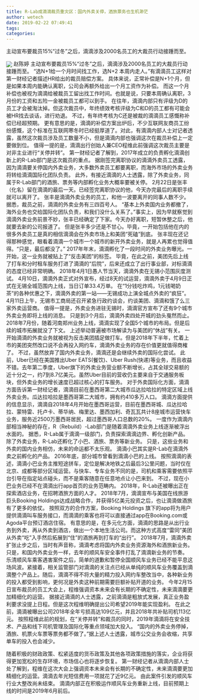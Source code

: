 ```yaml
---
title: R-Lab成滴滴裁员重灾区：国内外卖关停，酒旅票务也生机渺茫
author: wetech
date: 2019-02-22 07:49:41
tags: 
categories: 
---
```

主动宣布要裁员15%“过冬”之后，滴滴涉及2000名员工的大裁员行动接踵而至。
<!-- more -->
<img align="center" border="0" src="https://imgcdn.yicai.com/uppics/images/2019/02/a6fb6d296f26abdf39db1e1061181134.jpg" />
赵陈婷
主动宣布要裁员15%“过冬”之后，滴滴涉及2000名员工的大裁员行动接踵而至。
“选N+1给一个月时间找工作，选N+2 本周内走人。”有滴滴员工这样对第一财经记者描述HR给出的裁员赔偿方案。
具体来说，正常补偿是N+1个月，但是如果本周内能确认离职，公司会再额外给出一个月工资作为补偿。
而这一个月补偿也被视为滴滴给被裁员工留出找工作时间。也就是说，只要本周确认离职，3月份的工资和五险一金被裁员工都可以到手。
在往年，滴滴内部只有评级为D的员工才会被淘汰掉。但这次裁员中，年终绩效考核评级为C和D的员工都有可能会被HR找去谈话，进行劝退。
不过，有年终考核为C还是被裁的滴滴员工感慨称补偿已经超预期。
更有意思的是，滴滴的补偿方案出炉后，不少互联网友商员工纷纷感慨，这个标准在互联网寒冬时已经挺厚道了。对此，有滴滴内部人士对记者透露，虽然这次裁员涉及员工数量不小，但是滴滴内部也强调这次在裁员补偿上一定要做到位。
值得一提的是，滴滴出行创始人兼CEO程维此前强调这次裁员主要是对非主业进行“关停并转”。
第一财经记者了解到，2017年成立的负责孵化滴滴创新上的R-Lab部门是这次裁员的重点。
据刚签完离职协议的滴滴外卖员工透露，因为滴滴要关停国内外卖业务，大多数外卖员工都要离职，而海外市场的外卖业务将转给滴滴国际化团队负责。
此外，有接近滴滴的人士透露，除了外卖业务，同属于R-Lab部门的酒旅、票务等内部孵化业务大概率要被关停。
2月22日是张丰（化名）留在滴滴的最后一天。已经签完离职协议的他，今天办完最后的离职手续就可以离开了。
张丰是滴滴外卖业务的员工，和他一波要离开的同事人数不少。据悉，裁员之前，滴滴的外卖业务有三四百号人。
“基本上外卖国内业务都撤了，海外业务也交给国际化团队负责，和我们没什么关系了。”事实上，因为早就察觉到滴滴外卖业务前景不妙，张丰已经确定了下家。今天办好离职，短暂休整之后，他就要去新的公司报道了。
但是张丰多少还是不甘心。毕竟，一开始包括他在内的很多外卖员工是真的相信滴滴会在外卖市场上和美团“死磕”到底。
张丰现在还记得那种感觉，眼看着滴滴一个城市一个城市的新开外卖业务，就是人再累也觉得值得。“只是，最后都没了。”
2017年年末，滴滴孵化了一段时间的外卖业务曝光。一开始，这一业务就被贴上了“反击美团”的标签。
毕竟，在此之前，美团先后上线了打车和分时租车服务打进了滴滴的“后院”，后来还成立了出行事业部，对标滴滴的态度已经非常明确。
2018年4月1日愚人节当天，滴滴外卖在无锡小范围灰度测试。
4月10日，滴滴外卖正式对外宣布，经过8天的试运营，滴滴外卖于4月9日正式在无锡全城范围内上线，当日订单33.4万单。
在“1分钱吃炸鸡，1元钱喝奶茶”的各种优惠之下，滴滴外卖的第一站——无锡成功上演全城点外卖的“疯狂”。
4月11日上午，无锡市工商局还召开紧急行政约谈会，约谈美团、滴滴和饿了么三家外卖运营商。
值得一提是，外卖业务进驻无锡时，滴滴官方宣布了还有9个城市外卖业务即将上线的消息。
只是到3个月后，滴滴外卖四处开城的劲头戛然而止。
2018年7月份，随着河南郑州业务上线，滴滴实现了全国5个城市的布局。但是后续的城市拓展就没了下文。
上述举动普遍被市场解读为与美团的“休战”有关。
一开始滴滴的外卖业务就被视为反击美团插足做打车。但是2018年下半年，忙着上市的美团突然改口说不会再投入网约车，滴滴外卖业务的存在价值更就值得商榷了。
不过，虽然放弃了国内外卖业务，滴滴还是会继续外卖的国际化尝试。
此前，Uber已经在美国推出Uber EATS(餐饮)、Uber Rush(快递)等业务，而且收益不错。去年第二季度，Uber旗下的外卖业务营业额不断增长，占其全球交易额的近十分之一，约7到8.7亿美元。虽然Uber目前的营收仍主要来自于交通服务板块，但外卖业务的增长速度已超过核心的打车服务。
对于外卖国际化方面，滴滴方面告诉第一财经记者，滴滴目前在墨西哥第二大城市瓜达拉哈拉的特定区域上线外卖业务。瓜达拉哈拉是墨西哥第二大城市，拥有约410多万人口。
滴滴方面提供的信息显示，滴滴自2018年4月开始在墨西哥运营，目前在墨西哥城、瓜达拉哈拉、蒙特雷、托卢卡、蒂华纳、梅里达、墨西加利、奇瓦瓦共计8座城市运营快车业务，服务近2500万墨西哥居民，超过墨西哥人口总数的20%。
一度作为滴滴内部相当神秘的存在，R（Rebuild）-Lab部门是随着滴滴外卖业务上线逐渐被浮出水面的。
据悉，R-Lab属于滴滴一级部门，负责探索滴滴边界、孵化创新产品。除了外卖业务，R-Lab还孵化了小巴、酒旅、票务等新业务。
只是，这些业务和外卖的国内业务相仿，未来的命运都不太乐观。
滴滴小巴其实是R-Lab在滴滴外卖之前孵化的产品。
2016年底，部分城市曾看到滴滴小巴的上线。
按照滴滴的表述，滴滴小巴业务主推短途拼车，定位是解决地铁之后最后3公里问题，当时仅在北京、成都等部分区域运营。与快车、专车业务不同的是，司机和乘客需要依照平台引导在指定站点碰头，而不是乘客随意在任意地点让小巴来到。
不过，现在小巴业务已经不在滴滴出行app首页的业务范畴内。
2018年，R-Lab还被曝出正在探索酒店业务，在招聘酒旅方面的人才。
2018年7月，滴滴宣布与美国在线旅游巨头Booking Holdings达成战略合作，并获得5亿美元投资之后，也让滴滴做酒旅有了更多的依仗。
按照双方的合作方案，Booking Holdings 旗下的app将为用户提供滴滴叫车服务接口，而滴滴的乘客也将可以直接通过app在Booking.com或Agoda平台预订酒店住宿。
有意思的是，在多元化方面，滴滴的思路是从出行业务到外卖，再从外卖到酒店，做出一个本地生活公司。而这种方式高度“雷同”美团从外卖“吃”入手然后拓展到“住”的酒旅再到打车的“出行”。
2018年7月，滴滴外卖扩张止步之后，当时有声音称，滴滴考虑将国内外卖业务资源海外和酒旅新业务。只是，和国内外卖业务一样，去年的顺风车安全事件打乱了滴滴新业务的节奏。
乐清顺风车乘客遇害案件之后，简单的道歉和暂停全国顺风车业务已经不能平息这场风波。紧接着，相关监管部门对滴滴的关注点已经从单纯的顺风车业务覆盖到滴滴整个产品上。随后，滴滴不得不将大量的精力投入网约车整改当中，各种新业务的投入都受到影响，更何况是外卖这种前期需要巨额补贴开道的业务。
今年2月15日宣布裁员的员工大会上，程维强调资本未来会有长期的不确定性，未来滴滴要更加精细化的运营。
据接近滴滴的人士透露，之前滴滴是粗放式发展，真正业务盈利要求没提上日程。但是这次程维明确提出公司希望2019年能实现盈利。
在此之前，滴滴被曝出公司2018年全年亏损高达109亿元，并且2018年共补贴司机113亿元。
按照程维此前的规划，在“关停并转”和裁员的同时，2019年滴滴将在安全技术、产品和线下司机管理及国际化等重点领域加大投入。
“国内的外卖业务停掉，酒旅、机票火车票等票务都不做了。”据上述人士透露，城市公交业务会收缩，共享单车的投入也会减少。
 
 
随着积极的财政政策、松紧适度的货币政策及其他各项政策措施的落实，企业将获得更加宽松的生存环境，市场信心也将逐步恢复。
第一财经记者从滴滴内部人士处了解到，程维在这次大会上强调资本未来会有长期的不确定性，未来滴滴要更加精细化的运营。滴滴去年光短信费用一项就花了近9亿元。
由此案件引发的顺风车行业大整改尚未结束。
滴滴内部正在积极运作顺风车业务重新上线，目前预期上线的时间是2019年6月前后。
